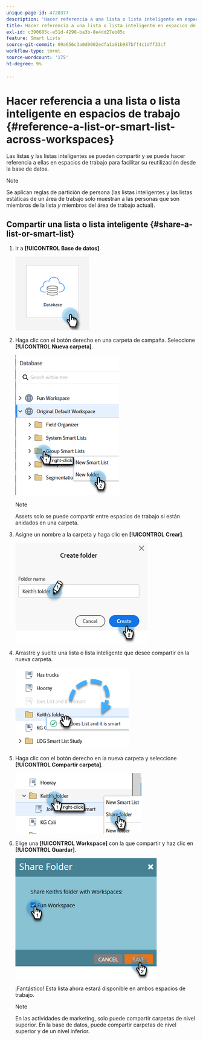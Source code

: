 ```yaml
---
unique-page-id: 4720377
description: 'Hacer referencia a una lista o lista inteligente en espacios de trabajo: documentos de Marketo, documentación del producto'
title: Hacer referencia a una lista o lista inteligente en espacios de trabajo
exl-id: c390685c-e51d-4298-ba3b-8e4dd27eb85c
feature: Smart Lists
source-git-commit: 09a656c3a0d0002edfa1a61b987bff4c1dff33cf
workflow-type: tm+mt
source-wordcount: '175'
ht-degree: 9%

---
```


# Hacer referencia a una lista o lista inteligente en espacios de trabajo {#reference-a-list-or-smart-list-across-workspaces}

Las listas y las listas inteligentes se pueden compartir y se puede hacer referencia a ellas en espacios de trabajo para facilitar su reutilización desde la base de datos.

>[!NOTE]
>
>Se aplican reglas de partición de persona (las listas inteligentes y las listas estáticas de un área de trabajo solo muestran a las personas que son miembros de la lista _y_ miembros del área de trabajo actual).

## Compartir una lista o lista inteligente {#share-a-list-or-smart-list}

1. Ir a **[!UICONTROL Base de datos]**.

   ![](assets/reference-a-list-or-smart-list-across-workspaces-1.png)

1. Haga clic con el botón derecho en una carpeta de campaña. Seleccione **[!UICONTROL Nueva carpeta]**.

   ![](assets/reference-a-list-or-smart-list-across-workspaces-2.png)

   >[!NOTE]
   >
   >Assets solo se puede compartir entre espacios de trabajo si están anidados en una carpeta.

1. Asigne un nombre a la carpeta y haga clic en **[!UICONTROL Crear]**.

   ![](assets/reference-a-list-or-smart-list-across-workspaces-3.png)

1. Arrastre y suelte una lista o lista inteligente que desee compartir en la nueva carpeta.

   ![](assets/reference-a-list-or-smart-list-across-workspaces-4.png)

1. Haga clic con el botón derecho en la nueva carpeta y seleccione **[!UICONTROL Compartir carpeta]**.

   ![](assets/reference-a-list-or-smart-list-across-workspaces-5.png)

1. Elige una **[!UICONTROL Workspace]** con la que compartir y haz clic en **[!UICONTROL Guardar]**.

   ![](assets/reference-a-list-or-smart-list-across-workspaces-6.png)

   ¡Fantástico! Esta lista ahora estará disponible en ambos espacios de trabajo.

   >[!NOTE]
   >
   >En las actividades de marketing, solo puede compartir carpetas de nivel superior. En la base de datos, puede compartir carpetas de nivel superior y de un nivel inferior.
